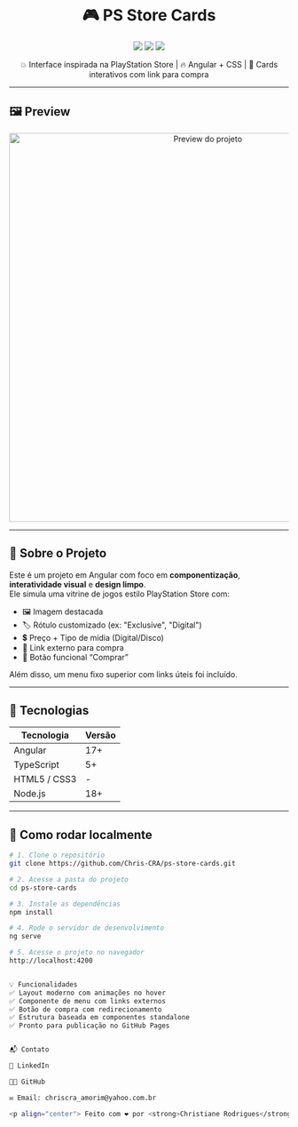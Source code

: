 <h1 align="center">
🎮 PS Store Cards
</h1>

<p align="center">
  <img src="https://img.shields.io/badge/Angular-17-red?logo=angular&style=for-the-badge" />
  <img src="https://img.shields.io/badge/Status-Em%20Desenvolvimento-yellow?style=for-the-badge" />
  <img src="https://img.shields.io/badge/License-MIT-blue?style=for-the-badge" />
</p>

<p align="center">
  💥 Interface inspirada na PlayStation Store | 🔥 Angular + CSS | 🛒 Cards interativos com link para compra
</p>

---

## 🖼️ Preview

<div align="center">
  <img src="assets2/demo.png" alt="Preview do projeto" width="700px" />
</div>

---

## 📌 Sobre o Projeto

Este é um projeto em Angular com foco em **componentização**, **interatividade visual** e **design limpo**.  
Ele simula uma vitrine de jogos estilo PlayStation Store com:

- 🖼️ Imagem destacada
- 🏷️ Rótulo customizado (ex: "Exclusive", "Digital")
- 💲 Preço + Tipo de mídia (Digital/Disco)
- 🔗 Link externo para compra
- 🛒 Botão funcional “Comprar”

Além disso, um menu fixo superior com links úteis foi incluído.

---

## 🧪 Tecnologias

| Tecnologia   | Versão |
|--------------|--------|
| Angular      | 17+    |
| TypeScript   | 5+     |
| HTML5 / CSS3 | -      |
| Node.js      | 18+    |

---

## 🚀 Como rodar localmente

```bash
# 1. Clone o repositório
git clone https://github.com/Chris-CRA/ps-store-cards.git

# 2. Acesse a pasta do projeto
cd ps-store-cards

# 3. Instale as dependências
npm install

# 4. Rode o servidor de desenvolvimento
ng serve

# 5. Acesse o projeto no navegador
http://localhost:4200


💡 Funcionalidades
✅ Layout moderno com animações no hover
✅ Componente de menu com links externos
✅ Botão de compra com redirecionamento
✅ Estrutura baseada em componentes standalone
✅ Pronto para publicação no GitHub Pages


📬 Contato

💼 LinkedIn

🧑‍💻 GitHub

✉️ Email: chriscra_amorim@yahoo.com.br

<p align="center"> Feito com ❤️ por <strong>Christiane Rodrigues</strong> </p>

